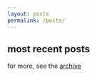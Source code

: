 ```yaml
---
layout: posts
permalink: /posts/
---
```


## most recent posts

for more, see the [archive](/archive/)